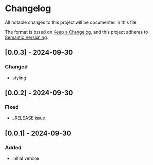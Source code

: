 # Changelog

All notable changes to this project will be documented in this file.

The format is based on [Keep a Changelog](https://keepachangelog.com/en/1.1.0/),
and this project adheres to [Semantic Versioning](https://semver.org/spec/v2.0.0.html).

## [0.0.3] - 2024-09-30

### Changed
- styling

## [0.0.2] - 2024-09-30

### Fixed
- _RELEASE issue

## [0.0.1] - 2024-09-30

### Added
- initial version
